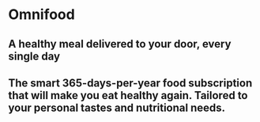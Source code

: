 # Omnifood
## A healthy meal delivered to your door, every single day
## The smart 365-days-per-year food subscription that will make you eat healthy again. Tailored to your personal tastes and nutritional needs.
